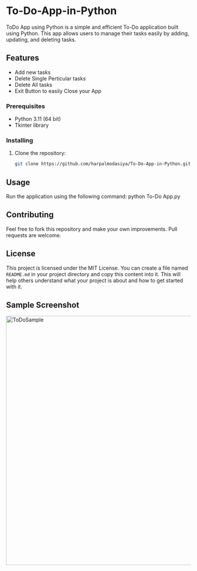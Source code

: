 # To-Do-App-in-Python
ToDo App using Python is a simple and efficient To-Do application built using Python. This app allows users to manage their tasks easily by adding, updating, and deleting tasks.

## Features
- Add new tasks
- Delete Single Perticular tasks
- Delete All tasks
- Exit Button to easily Close your App
  
### Prerequisites
- Python 3.11 (64 bit)
- Tkinter library
  
### Installing
1. Clone the repository:
   ```bash
   git clone https://github.com/harpalmodasiya/To-Do-App-in-Python.git

## Usage
Run the application using the following command:
  python To-Do App.py

## Contributing
Feel free to fork this repository and make your own improvements. Pull requests are welcome.

## License
This project is licensed under the MIT License.
You can create a file named `README.md` in your project directory and copy this content into it. This will help others understand what your project is about and how to get started with it.

## Sample Screenshot
<img width="679" alt="ToDoSample" src="https://github.com/harpalmodasiya/To-Do-App-in-Python/assets/171497968/d3678fa0-c942-46af-9207-0f82c9887ed1">
